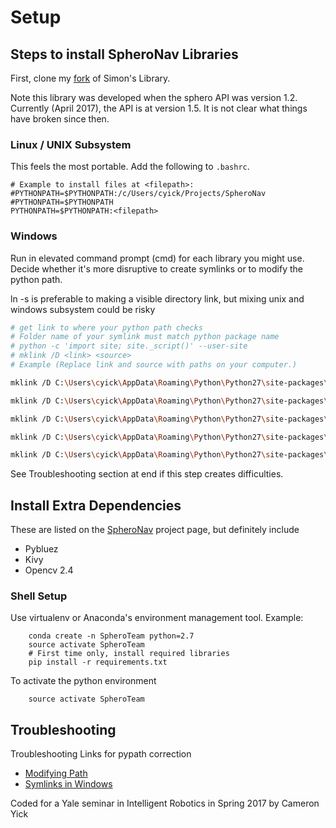 # Setup

## Steps to install SpheroNav Libraries

First, clone my [fork](https://github.com/hydrosquall/spheronav) of Simon's Library.

Note this library was developed when the sphero API was version 1.2. Currently (April 2017), the API is at version 1.5. It is not clear what things have broken since then. 

### Linux / UNIX Subsystem

This feels the most portable. Add the following to `.bashrc`.

```
# Example to install files at <filepath>:
#PYTHONPATH=$PYTHONPATH:/c/Users/cyick/Projects/SpheroNav
#PYTHONPATH=$PYTHONPATH
PYTHONPATH=$PYTHONPATH:<filepath>
```

### Windows

Run in elevated command prompt (cmd) for each library you might use. Decide whether
it's more disruptive to create symlinks or to modify the python path.

ln -s is preferable to making a visible directory link, but mixing unix and windows subsystem could be risky
```bash
# get link to where your python path checks
# Folder name of your symlink must match python package name
# python -c 'import site; site._script()' --user-site
# mklink /D <link> <source>
# Example (Replace link and source with paths on your computer.)

mklink /D C:\Users\cyick\AppData\Roaming\Python\Python27\site-packages\SpheroController  C:\Users\cyick\Projects\SpheroNav\SpheroController 

mklink /D C:\Users\cyick\AppData\Roaming\Python\Python27\site-packages\sphero C:\Users\cyick\Projects\SpheroNav\sphero

mklink /D C:\Users\cyick\AppData\Roaming\Python\Python27\site-packages\util C:\Users\cyick\Projects\SpheroNav\util

mklink /D C:\Users\cyick\AppData\Roaming\Python\Python27\site-packages\tracker C:\Users\cyick\Projects\SpheroNav\tracker

mklink /D C:\Users\cyick\AppData\Roaming\Python\Python27\site-packages\ps3 C:\Users\cyick\Projects\SpheroNav\ps3
```

See Troubleshooting section at end if this step creates difficulties.

## Install Extra Dependencies 

These are listed on the [SpheroNav](https://github.com/hydrosquall/spheronav) project page,
but definitely include

- Pybluez
- Kivy
- Opencv 2.4

### Shell Setup

Use virtualenv or Anaconda's environment management tool. Example:

```
    conda create -n SpheroTeam python=2.7
    source activate SpheroTeam
    # First time only, install required libraries
    pip install -r requirements.txt
```

To activate the python environment
```
    source activate SpheroTeam
```

## Troubleshooting

Troubleshooting Links for pypath correction

- [Modifying Path](http://stackoverflow.com/questions/3402168/permanently-add-a-directory-to-pythonpath)
- [Symlinks in Windows](https://www.howtogeek.com/howto/16226/complete-guide-to-symbolic-links-symlinks-on-windows-or-linux/)

Coded for a Yale seminar in Intelligent Robotics in Spring 2017 by Cameron Yick
